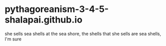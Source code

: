 # pythagoreanism-3-4-5-shalapai.github.io
she sells sea shells at the sea shore, the shells that she sells are sea shells, I'm sure
